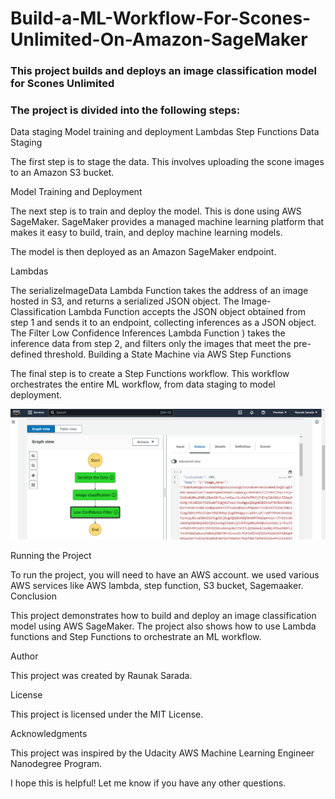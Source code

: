 # Build-a-ML-Workflow-For-Scones-Unlimited-On-Amazon-SageMaker
### This project builds and deploys an image classification model for Scones Unlimited
### The project is divided into the following steps:

Data staging
Model training and deployment
Lambdas
Step Functions
Data Staging

The first step is to stage the data. This involves uploading the scone images to an Amazon S3 bucket. 

Model Training and Deployment

The next step is to train and deploy the model. This is done using AWS SageMaker. SageMaker provides a managed machine learning platform that makes it easy to build, train, and deploy machine learning models.

The model is then deployed as an Amazon SageMaker endpoint.

Lambdas

The serializeImageData Lambda Function  takes the address of an image hosted in S3, and returns a serialized JSON object.
The Image-Classification Lambda Function  accepts the JSON object obtained from step 1 and sends it to an endpoint, collecting inferences as a JSON object.
The Filter Low Confidence Inferences Lambda Function ) takes the inference data from step 2, and filters only the images that meet the pre-defined threshold.
Building a State Machine via AWS Step Functions

The final step is to create a Step Functions workflow. This workflow orchestrates the entire ML workflow, from data staging to model deployment.

![Step Functions Graph](images/step_function_1.PNG)

Running the Project

To run the project, you will need to have an AWS account. we used various AWS services like AWS lambda, step function, S3 bucket, Sagemaaker.
Conclusion

This project demonstrates how to build and deploy an image classification model using AWS SageMaker. The project also shows how to use Lambda functions and Step Functions to orchestrate an ML workflow.

Author

This project was created by Raunak Sarada.

License

This project is licensed under the MIT License.

Acknowledgments

This project was inspired by the Udacity AWS Machine Learning Engineer Nanodegree Program.

I hope this is helpful! Let me know if you have any other questions.
